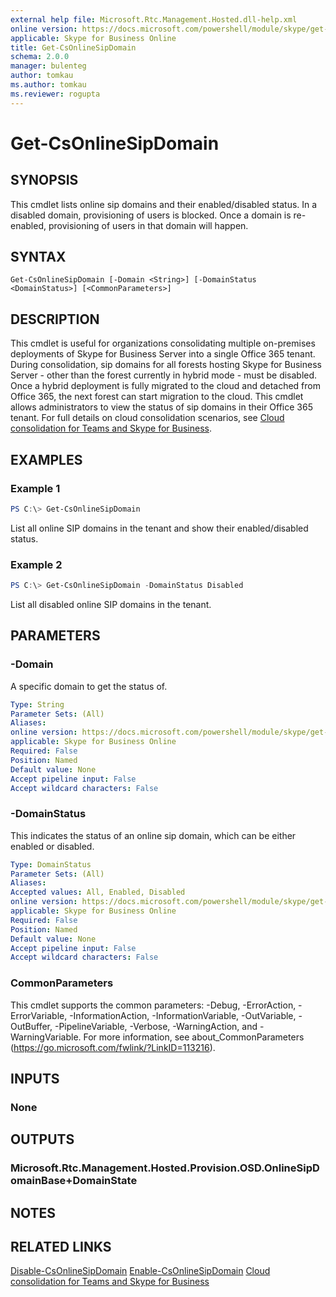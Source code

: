 ```yaml
---
external help file: Microsoft.Rtc.Management.Hosted.dll-help.xml
online version: https://docs.microsoft.com/powershell/module/skype/get-csonlinesipdomain
applicable: Skype for Business Online
title: Get-CsOnlineSipDomain
schema: 2.0.0
manager: bulenteg
author: tomkau
ms.author: tomkau
ms.reviewer: rogupta
---
```


# Get-CsOnlineSipDomain

## SYNOPSIS
This cmdlet lists online sip domains and their enabled/disabled status. In a disabled domain, provisioning of users is blocked. Once a domain is re-enabled, provisioning of users in that domain will happen.  

## SYNTAX

```
Get-CsOnlineSipDomain [-Domain <String>] [-DomainStatus <DomainStatus>] [<CommonParameters>]
```

## DESCRIPTION
This cmdlet is useful for organizations consolidating multiple on-premises deployments of Skype for Business Server into a single Office 365 tenant. During consolidation, sip domains for all forests hosting Skype for Business Server - other than the forest currently in hybrid mode -  must be disabled. Once a hybrid deployment is fully migrated to the cloud and detached from Office 365, the next forest can start migration to the cloud. This cmdlet allows administrators to view the status of  sip domains in their Office 365 tenant. For full details on cloud consolidation scenarios, see [Cloud consolidation for Teams and Skype for Business](https://docs.microsoft.com/skypeforbusiness/hybrid/cloud-consolidation).

## EXAMPLES

### Example 1
```powershell
PS C:\> Get-CsOnlineSipDomain
```

List all online SIP domains in the tenant and show their enabled/disabled status.

### Example 2
```powershell
PS C:\> Get-CsOnlineSipDomain -DomainStatus Disabled
```

List all disabled online SIP domains in the tenant.

## PARAMETERS

### -Domain
A specific domain to get the status of.

```yaml
Type: String
Parameter Sets: (All)
Aliases:
online version: https://docs.microsoft.com/powershell/module/skype/get-csonlinesipdomain
applicable: Skype for Business Online
Required: False
Position: Named
Default value: None
Accept pipeline input: False
Accept wildcard characters: False
```


### -DomainStatus
This indicates the status of an online sip domain, which can be either enabled or disabled.

```yaml
Type: DomainStatus
Parameter Sets: (All)
Aliases:
Accepted values: All, Enabled, Disabled
online version: https://docs.microsoft.com/powershell/module/skype/get-csonlinesipdomain
applicable: Skype for Business Online
Required: False
Position: Named
Default value: None
Accept pipeline input: False
Accept wildcard characters: False
```


### CommonParameters
This cmdlet supports the common parameters: -Debug, -ErrorAction, -ErrorVariable, -InformationAction, -InformationVariable, -OutVariable, -OutBuffer, -PipelineVariable, -Verbose, -WarningAction, and -WarningVariable.
For more information, see about_CommonParameters (https://go.microsoft.com/fwlink/?LinkID=113216).

## INPUTS

### None

## OUTPUTS

### Microsoft.Rtc.Management.Hosted.Provision.OSD.OnlineSipDomainBase+DomainState
## NOTES

## RELATED LINKS

[Disable-CsOnlineSipDomain](Disable-CsOnlineSipDomain.md)
[Enable-CsOnlineSipDomain](Enable-CsOnlineSipDomain.md) 
[Cloud consolidation for Teams and Skype for Business](https://docs.microsoft.com/skypeforbusiness/hybrid/cloud-consolidation)
